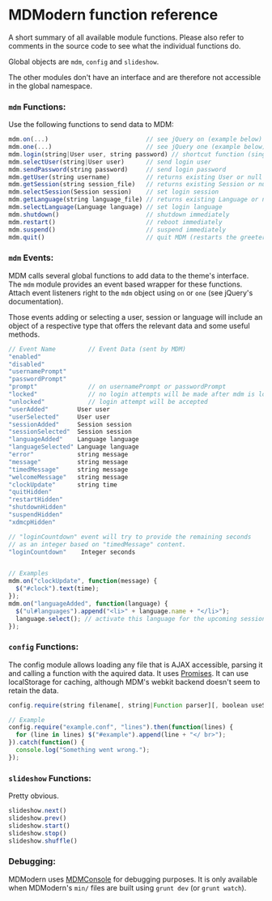 MDModern function reference
==========================
A short summary of all available module functions. Please also refer to comments
in the source code to see what the individual functions do.

Global objects are `mdm`, `config` and `slideshow`.

The other modules don't have an interface and are therefore not accessible in the global namespace.

### `mdm` Functions:
Use the following functions to send data to MDM:
```JavaScript
mdm.on(...)                           // see jQuery on (example below)
mdm.one(...)                          // see jQuery one (example below)
mdm.login(string|User user, string password) // shortcut function (single-step login)
mdm.selectUser(string|User user)      // send login user
mdm.sendPassword(string password)     // send login password
mdm.getUser(string username)          // returns existing User or null
mdm.getSession(string session_file)   // returns existing Session or null
mdm.selectSession(Session session)    // set login session
mdm.getLanguage(string language_file) // returns existing Language or null
mdm.selectLanguage(Language language) // set login language
mdm.shutdown()                        // shutdown immediately
mdm.restart()                         // reboot immediately
mdm.suspend()                         // suspend immediately
mdm.quit()                            // quit MDM (restarts the greeter)
```
### `mdm` Events:
MDM calls several global functions to add data to the theme's interface.
The `mdm` module provides an event based wrapper for these functions.
Attach event listeners right to the `mdm` object using `on` or `one`
(see jQuery's documentation).

Those events adding or selecting a user, session or language will include an
object of a respective type that offers the relevant data and some useful methods.
```JavaScript
// Event Name         // Event Data (sent by MDM)
"enabled"
"disabled"
"usernamePrompt"
"passwordPrompt"
"prompt"              // on usernamePrompt or passwordPrompt
"locked"              // no login attempts will be made after mdm is locked
"unlocked"            // login attempt will be accepted
"userAdded"        User user
"userSelected"     User user
"sessionAdded"     Session session
"sessionSelected"  Session session
"languageAdded"    Language language
"languageSelected" Language language
"error"            string message
"message"          string message
"timedMessage"     string message
"welcomeMessage"   string message
"clockUpdate"      string time
"quitHidden"
"restartHidden"
"shutdownHidden"
"suspendHidden"
"xdmcpHidden"

// "loginCountdown" event will try to provide the remaining seconds
// as an integer based on "timedMessage" content.
"loginCountdown"    Integer seconds


// Examples
mdm.on("clockUpdate", function(message) {
  $("#clock").text(time);
});
mdm.on("languageAdded", function(language) {
  $("ul#languages").append("<li>" + language.name + "</li>");
  language.select(); // activate this language for the upcoming session
});
```
### `config` Functions:
The config module allows loading any file that is AJAX accessible, parsing it
and calling a function with the aquired data. It uses [Promises](https://developer.mozilla.org/en-US/docs/Web/JavaScript/Reference/Global_Objects/Promise). It can use localStorage for caching, although MDM's webkit backend doesn't seem to retain the data.
```JavaScript
config.require(string filename[, string|Function parser][, boolean useStorage])

// Example
config.require("example.conf", "lines").then(function(lines) {
  for (line in lines) $("#example").append(line + "</ br>");
}).catch(function() {
  console.log("Something went wrong.");
});
```
### `slideshow` Functions:
Pretty obvious.
```JavaScript
slideshow.next()
slideshow.prev()
slideshow.start()
slideshow.stop()
slideshow.shuffle()
```

### Debugging:
MDModern uses [MDMConsole](https://github.com/philer/MDMConsole) for debugging purposes. It is only available when MDModern's `min/` files are built using `grunt dev` (or `grunt watch`).
